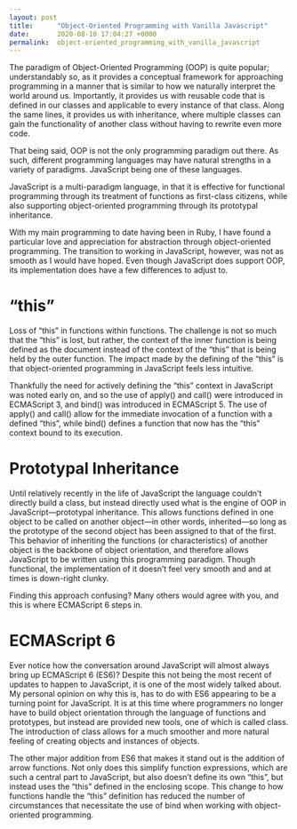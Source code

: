 ```yaml
---
layout: post
title:      "Object-Oriented Programming with Vanilla Javascript"
date:       2020-08-10 17:04:27 +0000
permalink:  object-oriented_programming_with_vanilla_javascript
---
```



The paradigm of Object-Oriented Programming (OOP) is quite popular; understandably so, as it provides a conceptual framework for approaching programming in a manner that is similar to how we naturally interpret the world around us. Importantly, it provides us with reusable code that is defined in our classes and applicable to every instance of that class. Along the same lines, it provides us with inheritance, where multiple classes can gain the functionality of another class without having to rewrite even more code.

That being said, OOP is not the only programming paradigm out there. As such, different programming languages may have natural strengths in a variety of paradigms. JavaScript being one of these languages.

JavaScript is a multi-paradigm language, in that it is effective for functional programming through its treatment of functions as first-class citizens, while also supporting object-oriented programming through its prototypal inheritance.

With my main programming to date having been in Ruby, I have found a particular love and appreciation for abstraction through object-oriented programming. The transition to working in JavaScript, however, was not as smooth as I would have hoped. Even though JavaScript does support OOP, its implementation does have a few differences to adjust to.


# “this”

Loss of “this” in functions within functions. The challenge is not so much that the “this” is lost, but rather, the context of the inner function is being defined as the document instead of the context of the “this” that is being held by the outer function. The impact made by the defining of the “this” is that object-oriented programming in JavaScript feels less intuitive.

Thankfully the need for actively defining the “this” context in JavaScript was noted early on, and so the use of apply() and call() were introduced in ECMAScript 3, and bind() was introduced in ECMAScript 5. The use of apply() and call() allow for the immediate invocation of a function with a defined “this”, while bind() defines a function that now has the “this” context bound to its execution.


# Prototypal Inheritance

Until relatively recently in the life of JavaScript the language couldn’t directly build a class, but instead directly used what is the engine of OOP in JavaScript—prototypal inheritance. This allows functions defined in one object to be called on another object—in other words, inherited—so long as the prototype of the second object has been assigned to that of the first. This behavior of inheriting the functions (or characteristics) of another object is the backbone of object orientation, and therefore allows JavaScript to be written using this programming paradigm. Though functional, the implementation of it doesn’t feel very smooth and and at times is down-right clunky.

Finding this approach confusing? Many others would agree with you, and this is where ECMAScript 6 steps in.


# ECMAScript 6

Ever notice how the conversation around JavaScript will almost always bring up ECMAScript 6 (ES6)? Despite this not being the most recent of updates to happen to JavaScript, it is one of the most widely talked about. My personal opinion on why this is, has to do with ES6 appearing to be a turning point for JavaScript. It is at this time where programmers no longer have to build object orientation through the language of functions and prototypes, but instead are provided new tools, one of which is called class. The introduction of class allows for a much smoother and more natural feeling of creating objects and instances of objects.

The other major addition from ES6 that makes it stand out is the addition of arrow functions. Not only does this simplify function expressions, which are such a central part to JavaScript, but also doesn’t define its own “this”, but instead uses the “this” defined in the enclosing scope. This change to how functions handle the “this” definition has reduced the number of circumstances that necessitate the use of bind when working with object-oriented programming.

